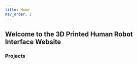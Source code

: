 ```yaml
---
title: Home
nav_order: 1
---
```


## Welcome to the 3D Printed Human Robot Interface Website

### Projects
